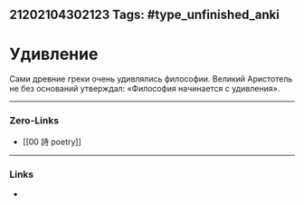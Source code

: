 21202104302123
Tags: #type_unfinished_anki
---
# Удивление

Сами древние греки очень удивлялись философии. Великий Аристотель не без оснований утверждал: «Философия начинается с удивления».

---
### Zero-Links
- [[00 詩 poetry]]
---
### Links
-